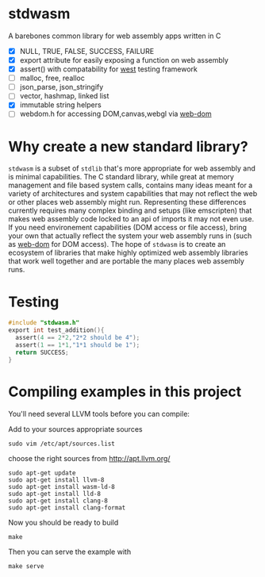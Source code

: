 # stdwasm

A barebones common library for web assembly apps written in C

* [x] NULL, TRUE, FALSE, SUCCESS, FAILURE
* [x] export attribute for easily exposing a function on web assembly
* [x] assert() with compatability for [west](https://github.com/web-dom/west) testing framework
* [ ] malloc, free, realloc
* [ ] json_parse, json_stringify
* [ ] vector, hashmap, linked list
* [x] immutable string helpers
* [ ] webdom.h for accessing DOM,canvas,webgl via [web-dom](https://github.com/web-dom/web-dom/)

# Why create a new standard library?

`stdwasm` is a subset of `stdlib` that's more appropriate for web assembly and is minimal capabilities. The C standard library, while great at memory management and file based system calls, contains many ideas meant for a variety of architectures and system capabilities that may not reflect the web or other places web assembly might run. Representing these differences currently requires many complex binding and setups (like emscripten) that makes web assembly code locked to an api of imports it may not even use. If you need environement capabilities (DOM access or file access), bring your own that actually reflect the system your web assembly runs in (such as [web-dom](https://github.com/web-dom/web-dom/) for DOM access). The hope of `stdwasm` is to create an ecosystem of libraries that make highly optimized web assembly libraries that work well together and are portable the many places web assembly runs.

# Testing
```C
#include "stdwasm.h"
export int test_addition(){
  assert(4 == 2*2,"2*2 should be 4");
  assert(1 == 1*1,"1*1 should be 1");
  return SUCCESS;
}
```

# Compiling examples in this project

You'll need several LLVM tools before you can compile:

Add to your sources appropriate sources

`sudo vim /etc/apt/sources.list`

choose the right sources from http://apt.llvm.org/

```
sudo apt-get update
sudo apt-get install llvm-8
sudo apt-get install wasm-ld-8
sudo apt-get install lld-8
sudo apt-get install clang-8
sudo apt-get install clang-format
```

Now you should be ready to build

`make`

Then you can serve the example with

`make serve`

